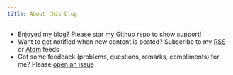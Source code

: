 ```yaml
---
title: About this blog
---
```


* Enjoyed my blog? Please star [my Github repo](https://github.com/Sir4ur0n/blog) to show support!
* Want to get notified when new content is posted? Subscribe to my [RSS](https://sir4ur0n.github.io/rss.xml) or [Atom](https://sir4ur0n.github.io/atom.xml) feeds
* Got some feedback (problems, questions, remarks, compliments) for me? Please [open an issue](https://github.com/Sir4ur0n/blog/issues/new)

